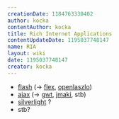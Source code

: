 ```yaml
---
creationDate: 1184763330402 
author: kocka 
contentAuthor: kocka 
title: Rich Internet Applications 
contentUpdateDate: 1195037748147 
name: RIA 
layout: wiki 
date: 1195037748147 
creator: kocka 
---
```

*   [flash](flash.html) (-> [flex](flex.html), [openlaszlo](openlaszlo.html))
*   [ajax](ajax.html) (-> [gwt](GWT.html), [jmaki](Missing.html), stb)
*   [silverlight](Missing.html) ?
*   stb?




